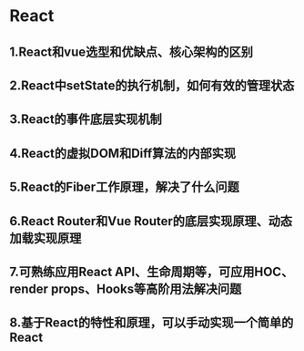 # React


## 1.React和vue选型和优缺点、核心架构的区别


## 2.React中setState的执行机制，如何有效的管理状态


## 3.React的事件底层实现机制


## 4.React的虚拟DOM和Diff算法的内部实现


## 5.React的Fiber工作原理，解决了什么问题


## 6.React Router和Vue Router的底层实现原理、动态加载实现原理


## 7.可熟练应用React API、生命周期等，可应用HOC、render props、Hooks等高阶用法解决问题


## 8.基于React的特性和原理，可以手动实现一个简单的React
